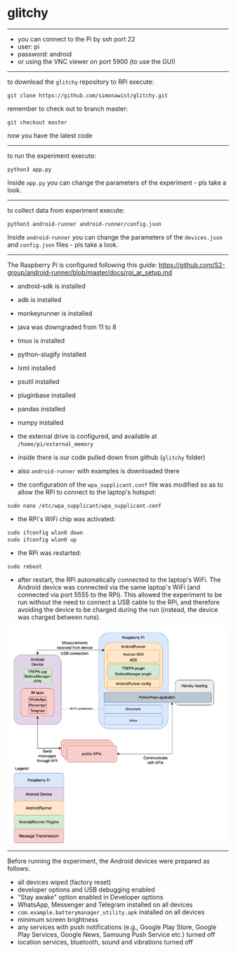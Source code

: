 # glitchy
___
- you can connect to the Pi by ssh port 22
- user: pi
- password: android
- or using the VNC viewer on port 5900 (to use the GUI)
___

to download the `glitchy` repository to RPi execute:

```
git clone https://github.com/simonawist/glitchy.git
```
remember to check out to branch master:
```
git checkout master
```
now you have the latest code
___
to run the experiment execute:
```
python3 app.py
```

Inside `app.py` you can change the parameters of the experiment - pls take a look.

___
to collect data from experiment execute:
```
python3 android-runner android-runner/config.json
```

Inside `android-runner` you can change the parameters of the  `devices.json` and `config.json` files - pls take a look.

___
The Raspberry Pi is configured following this guide:
https://github.com/S2-group/android-runner/blob/master/docs/rpi_ar_setup.md

- android-sdk is installed
- adb is installed 
- monkeyrunner is installed 
- java was downgraded from 11 to 8
- tmux is installed
- python-slugify installed
- lxml installed
- psutil installed
- pluginbase installed
- pandas installed
- numpy installed

- the external drive is configured, and available at `/home/pi/external_memory`
- inside there is our code pulled down from github (`glitchy` folder)
- also `android-runner` with examples is downloaded there
- the configuration of the `wpa_supplicant.conf` file was modified so as to allow the RPi to connect to the laptop's hotspot:
```
sudo nano /etc/wpa_supplicant/wpa_supplicant.conf
```
- the RPi's WiFi chip was activated:
```
sudo ifconfig wlan0 down
sudo ifconfig wlan0 up
```
- the RPi was restarted:
```
sudo reboot
```
- after restart, the RPi automatically connected to the laptop's WiFi. The Android device was connected via the same laptop's WiFi (and connected via port 5555 to the RPi). This allowed the experiment to be run without the need to connect a USB cable to the RPi, and therefore avoiding the device to be charged during the run (instead, the device was charged between runs).

<p align="center">
<img src="https://github.com/simonawist/android-runner/blob/master/glitchy/Experiment%20setup.png" alt="Experiment setup" width="500"/>
</p>

___
Before running the experiment, the Android devices were prepared as follows:
- all devices wiped (factory reset)
- developer options and USB debugging enabled
- "Stay awake" option enabled in Developer options 
- WhatsApp, Messenger and Telegram installed on all devices
- `com.example.batterymanager_utility.apk` installed on all devices
- minimum screen brightness
- any services with push notifications (e.g., Google Play Store, Google Play Services, Google News, Samsung Push Service etc.) turned off
- location services, bluetooth, sound and vibrations turned off
